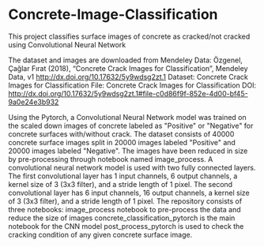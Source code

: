 # Concrete-Image-Classification
This project classifies surface images of concrete as cracked/not cracked using Convolutional Neural Network

The dataset and images are downloaded from Mendeley Data:
Özgenel, Çağlar Fırat (2018), “Concrete Crack Images for Classification”, Mendeley Data, v1 http://dx.doi.org/10.17632/5y9wdsg2zt.1
Dataset: Concrete Crack Images for Classification
File: Concrete Crack Images for Classification
DOI: http://dx.doi.org/10.17632/5y9wdsg2zt.1#file-c0d86f9f-852e-4d00-bf45-9a0e24e3b932

Using the Pytorch, a Convolutional Neural Network model was trained on the scaled down images of concrete labeled as "Positive" or "Negative" for concrete surfaces with/without crack.
The dataset consists of 40000 concrete surface images split in 20000 images labeled "Positive" and 20000 images labeled "Negative". The images have been reduced in size by pre-processing through notebook named image_process.
A convolutional neural network model is used with two fully connected layers. The first convolutional layer has 1 input channels, 6 output channels, a kernel size of 3 (3x3 filter), and a stride length of 1 pixel. The second convolutional layer has 6 input channels, 16 output channels, a kernel size of 3 (3x3 filter), and a stride length of 1 pixel.
The repository consists of three notebooks:
image_process notebook to pre-process the data and reduce the size of images
concrete_classification_pytorch is the main notebook for the CNN model
post_process_pytorch is used to check the cracking condition of any given concrete surface image.
